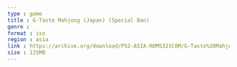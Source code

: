 ```yaml
---
type : game
title : G-Taste Mahjong (Japan) (Special Ban)
genre : 
format : iso
region : asia
link : https://archive.org/download/PS2-ASIA-ROMS321COM/G-Taste%20Mahjong%20%28Japan%29%20%28Special%20Ban%29.7z
size : 135MB
---
```

